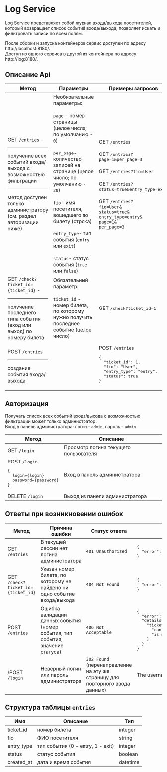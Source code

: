 # Log Service

Log Service представляет собой журнал входа/выхода посетителей, который возвращает список событий входа/выхода, позволяет искать и фильтровать записи по всем полям.

После сборки и запуска контейнеров сервис доступен по адресу http://localhost:8180/.  
Доступ из одного сервиса в другой из контейнера по адресу http://log:8180/.

## Описание Api

<table>
    <thead>
        <tr>
            <th>Метод</th>
            <th>Параметры</th>
            <th>Примеры запросов</th>
            <th>Примеры ответов</th>
        </tr>
    </thead>
    <tbody>
        <tr>
            <td>GET <code>/entries</code> -<hr>
            получение всех событий входа/выхода с возможностью фильтрации
            <hr>
            метод доступен только администратору (см. раздел авторизации ниже)
            </td>
            <td>Необязательные параметры:<br><br>
            <code>page</code> - номер страницы (целое число; по умолчанию - <code>0</code>)<br><br>
            <code>per_page</code>- количество записей на странице (целое число; по умолчанию - <code>20</code>)<br><br>
            <code>fio</code>- имя посетителя, вошедшего по билету (строка)<br><br>
            <code>entry_type</code>- тип события (<code>entry</code> или <code>exit</code>)<br><br>
            <code>status</code>- статус события (<code>true</code> или <code>false</code>)
            </td>
            <td>
                GET <code>/entries</code><br><br>
                GET <code>/entries?page=1&per_page=3</code><br><br>
                GET <code>/entries?fio=User</code><br><br>
                GET <code>/entries?status=true&entry_type=exit</code><br><br>
                GET <code>/entries?<br>fio=User&<br>status=true&<br>entry_type=entry&<br>page=1&<br>per_page=3</code>
            </td>
            <td>Status: <code>200 Ok</code>
<pre>[
  {
    "ticket_id": 1,
    "fio": "User",
    "date_time": "2021-04-12T09:38:48.659Z",
    "entry_type": "entry",
    "status": true
  },
  {
    "ticket_id": 1,
    "fio": "User",
    "date_time": "2021-04-12T10:13:38.362Z",
    "entry_type": "exit",
    "status": true
  },
    "ticket_id": 1,
    "fio": "User",
    "date_time": "2021-04-12T10:13:40.363Z",
    "entry_type": "exit",
    "status": false
  }
]</pre>
        </td>
        </tr>
        <tr>
            <td>GET <code>/check?ticket_id={ticket_id}</code> -<hr>
            получение последнего типа события (вход или выход) по номеру билета
            </td>
            <td>Обязательный параметр:<br><br>
            <code>ticket_id</code> - номер билета, по которому нужно получить последнее событие (целое число)</td>
            <td>GET <code>/check?ticket_id=1</code></td>
            <td>Status: <code>200 Ok</code>
<pre>{
  "entry_type": "entry"
}</pre>
<pre>{
  "entry_type": "exit"
}</pre>
            </td>
        </tr>
        <tr>
            <td>POST <code>/entries</code><hr>
            создание события входа/выхода
            </td>
            <td></td>
            <td>
            POST <code>/entries</code>
<pre>{
  "ticket_id": 1,
  "fio": "User",
  "entry_type": "entry",
  "status": true
}</pre>
            </td>
             <td>Status: <code>201 Created</code>
<pre>{
  "ticket_id": 1,
  "fio": "User",
  "date_time": "2021-04-14T09:52:12.250Z",
  "entry_type": "entry",
  "status": true
}</pre>
            </td>
        </tr>
    </tbody>
</table>

## Авторизация

Получать список всех событий входа/выхода с возможностью фильтрации может только администратор.  
Вход в панель администратора: логин - `admin`, пароль - `admin` 

<table>
    <thead>
        <tr>
            <th>Метод</th>
            <th>Описание</th>
        </tr>
    </thead>
    <tbody>
        <tr>
            <td>GET <code>/login</code></td>
            <td>Просмотр логина текущего пользователя</td>
        </tr>
        <tr>
            <td>POST <code>/login</code>
<pre>{
  login={login}
  password={password}
}</pre>
            </td>
            <td>Вход в панель администратора</td>
        </tr>
        <tr>
            <td>DELETE <code>/login</code></td>
            <td>Выход из панели администратора</td>
        </tr>
    </tbody>
</table>

## Ответы при возникновении ошибок     

<table>
    <thead>
        <tr>
            <th>Метод</th>
            <th>Причина ошибки</th>
            <th>Статус ответа</th>
            <th>Тело ответа</th>
        </tr>
    </thead>
    <tbody>
        <tr>
            <td>GET <code>/entries</code></td>
            <td>В текущей сессии нет логина администратора</td>
            <td><code>401 Unauthorized</code></td>
            <td>
<pre>{
  "error": "You don't have enough rights to perform this operation"
}</pre>
        </td>
        <tr>
            <td>GET <code>/check?ticket_id={ticket_id}</code></td>
            <td>Указан номер билета, по которому не найдено ни одно событие входа/выхода</td>
            <td><code>404 Not Found</code></td>
            <td>
<pre>{
  "error": "Entries for ticket 56 not found"
}</pre>
        </td>
        </tr>
        <tr>
            <td>POST <code>/entries</code></td>
            <td>Ошибка валидации данных события (номер события, тип события, значение статуса)</td>
            <td><code>406 Not Acceptable</code></td>
            <td>
<pre>{
  "error": "Entry is invalid",
  "details": {
    "ticket_id": [
      "can't be blank",
      "is not a number"
    ]
  }
}</pre>
            </td>
        </tr>    
        <tr>
            <td>/POST <code>/login</code></td>
            <td>Неверный логин или пароль администратора</td>
            <td><code>302 Found</code>
            (перенаправление на эту же страницу для повторного ввода данных)</td>
            <td>The username or password is incorrect</td>
        </tr>
    </tbody>
</table>

## Структура таблицы `entries`
Имя        |Описание                         | Тип
-----------|---------------------------------|--------
ticket_id  |номер билета                     | integer
fio        |ФИО посетителя                   | string
entry_type |тип события (0 - entry, 1 - exit)| integer
status     |статус события                   | boolean
created_at |дата и время события             | datetime